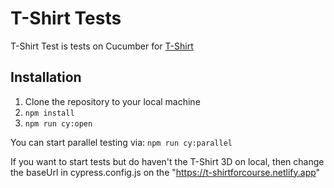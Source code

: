 # T-Shirt Tests
T-Shirt Test is tests on Cucumber for [T-Shirt](https://github.com/BilVaD1/T-Shirt)


## Installation
1. Clone the repository to your local machine
2. ```npm install```
2. ```npm run cy:open```


You can start parallel testing via:
```npm run cy:parallel```

If you want to start tests but do haven't the T-Shirt 3D on local, then change the baseUrl in cypress.config.js on the "https://t-shirtforcourse.netlify.app"
